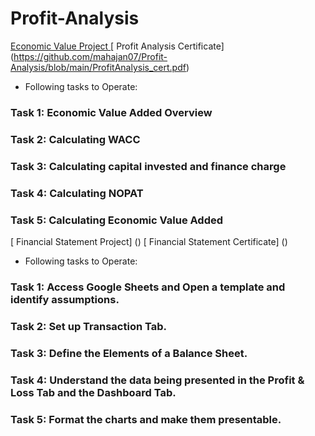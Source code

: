 # Profit-Analysis
[ Economic Value Project ](https://github.com/mahajan07/Profit-Analysis/blob/main/Economic%20Value%20Added%20(1).xlsx)
[ Profit Analysis Certificate] (https://github.com/mahajan07/Profit-Analysis/blob/main/ProfitAnalysis_cert.pdf)
* Following tasks to Operate:

### Task 1: Economic Value Added Overview
### Task 2: Calculating WACC
### Task 3: Calculating capital invested and finance charge
### Task 4: Calculating NOPAT
### Task 5: Calculating Economic Value Added

[ Financial Statement Project] ()
[ Financial Statement Certificate] ()
* Following tasks to Operate:

### Task 1: Access Google Sheets and Open a template and identify assumptions.
### Task 2: Set up Transaction Tab.
### Task 3: Define the Elements of a Balance Sheet.
### Task 4: Understand the data being presented in the Profit & Loss Tab and the Dashboard Tab.
### Task 5: Format the charts and make them presentable.
